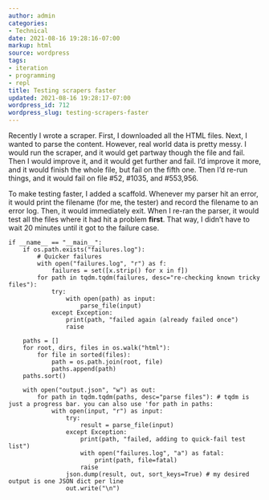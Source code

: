 ```yaml
---
author: admin
categories:
- Technical
date: 2021-08-16 19:28:16-07:00
markup: html
source: wordpress
tags:
- iteration
- programming
- repl
title: Testing scrapers faster
updated: 2021-08-16 19:28:17-07:00
wordpress_id: 712
wordpress_slug: testing-scrapers-faster
---
```

Recently I wrote a scraper. First, I downloaded all the HTML files. Next, I wanted to parse the content. However, real world data is pretty messy. I would run the scraper, and it would get partway though the file and fail. Then I would improve it, and it would get further and fail. I’d improve it more, and it would finish the whole file, but fail on the fifth one. Then I’d re-run things, and it would fail on file #52, #1035, and #553,956.

To make testing faster, I added a scaffold. Whenever my parser hit an error, it would print the filename (for me, the tester) and record the filename to an error log. Then, it would immediately exit. When I re-ran the parser, it would test all the files where it had hit a problem **first**. That way, I didn’t have to wait 20 minutes until it got to the failure case.

```
if __name__ == "__main__":
    if os.path.exists("failures.log"):
        # Quicker failures 
        with open("failures.log", "r") as f:
            failures = set([x.strip() for x in f])
        for path in tqdm.tqdm(failures, desc="re-checking known tricky files"):
            try:
                with open(path) as input:
                    parse_file(input)
            except Exception:
                print(path, "failed again (already failed once")
                raise

    paths = []
    for root, dirs, files in os.walk("html"):
        for file in sorted(files):
            path = os.path.join(root, file)
            paths.append(path)
    paths.sort()

    with open("output.json", "w") as out:
        for path in tqdm.tqdm(paths, desc="parse files"): # tqdm is just a progress bar. you can also use 'for path in paths:
            with open(input, "r") as input:
                try:
                    result = parse_file(input)
                except Exception:
                    print(path, "failed, adding to quick-fail test list")
                    with open("failures.log", "a") as fatal:
                        print(path, file=fatal)
                    raise
                json.dump(result, out, sort_keys=True) # my desired output is one JSON dict per line
                out.write("\n")
```
